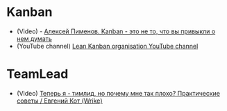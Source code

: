 # Kanban
- (Video) - [Алексей Пименов. Kanban - это не то, что вы привыкли о нем думать](https://www.youtube.com/watch?v=lrDLbp0XeFA)
- (YouTube channel) [Lean Kanban organisation YouTube channel](https://www.youtube.com/channel/UCszlnzAwInQwOVCACJ6TEAg)

# TeamLead
- (Video) [Теперь я - тимлид, но почему мне так плохо? Практические советы / Евгений Кот (Wrike)](https://www.youtube.com/watch?v=7fnY8WVtElY)
